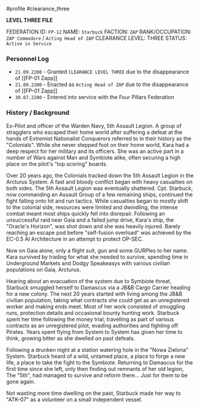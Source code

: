 #profile #clearance_three 

**LEVEL THREE FILE**

FEDERATION ID: `FP-12`
NAME: `Starbuck`
FACTION: `ZAP`
RANK/OCCUPATION: `ZAP Commodore` / `Acting Head of ZAP`
CLEARANCE LEVEL: THREE
STATUS: `Active in Service`

### Personnel Log
- `21.09.2200` - Granted `CLEARANCE LEVEL THREE` due to the disappearance of [[FP-01 Zapp]]
- `21.09.2200` - Enacted as `Acting Head of ZAP` due to the disappearance of [[FP-01 Zapp]]
- `30.07.2200` - Entered into service with the Four Pillars Federation

### History / Background
Ex-Pilot and officer of the Warden Navy, 5th Assault Legion. A group of stragglers who escaped their home world after suffering a defeat at the hands of Extremist Nationalist Conquerors referred to in their history as the "Colonials". While she never stepped foot on their home world, Kara had a deep respect for her military and its officers. She was an active part in a number of Wars against Man and Symbiote alike, often securing a high place on the pilot's "top scoring" boards.

Over 20 years ago, the Colonials tracked down the 5th Assault Legion in the Arcturus System. A fast and bloody conflict began with heavy casualties on both sides. The 5th Assault Legion was eventually shattered. Cpt. Starbuck, now commanding an Assault Group of a few remaining ships, continued the fight falling onto hit and run tactics. While casualties began to mostly shift to the colonial side, resources were limited and dwindling, the intense combat meant most ships quickly fell into disrepair. Following an unsuccessful raid near Gaia and a failed jump drive, Kara's ship, the "Oracle's Horizon", was shot down and she was heavily injured. Barely reaching an escape pod before "self-fusion overload" was achieved by the EC-0.5 AI Architecture in an attempt to protect OP-SEC.

Now on Gaia alone, only a flight suit, gun and some GURPles to her name. Kara survived by trading for what she needed to survive, spending time in Underground Markets and Dodgy Speakeasys with various civilian populations on Gaia, Arcturus.

Hearing about an evacuation of the system due to Symbiote threat, Starbuck smuggled herself to Damascus via a JB&B Cargo Carrier heading for a new colony.
The next 20 years started with living among the JB&B civilian population, taking what contracts she could get as an unregistered worker and making ends meet. Most of her work consisted of smuggling runs, protection details and occasional bounty hunting work. Starbuck spent her time following the money trial, travelling as part of various contracts as an unregistered pilot, evading authorities and fighting off Pirates. Years spent flying from System to System has given her time to think, growing bitter as she dwelled on past defeats.

Following a drunken night at a station watering hole in the "Nowa Zielona" System. Starbuck heard of a wild, untamed place, a place to forge a new life, a place to take the fight to the Symbiote. Returning to Damascus for the first time since she left, only then finding out remnants of her old legion, The "5th", had managed to survive and reform there... Just for them to be gone again.

Not wasting more time dwelling on the past, Starbuck made her way to "ATK-07" as a volunteer on a small independent vessel. 
